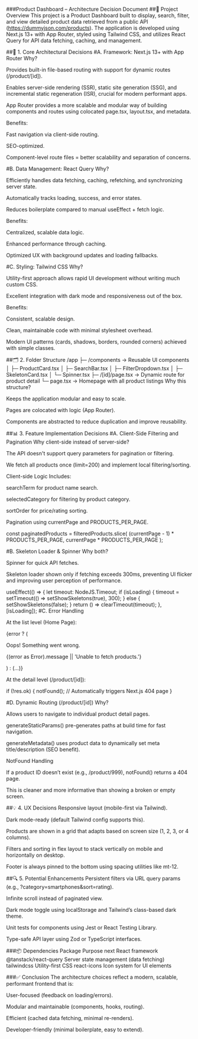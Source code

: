 ###Product Dashboard – Architecture Decision Document
##📌 Project Overview
This project is a Product Dashboard built to display, search, filter, and view detailed product data retrieved from a public API (https://dummyjson.com/products). The application is developed using Next.js 13+ with App Router, styled using Tailwind CSS, and utilizes React Query for API data fetching, caching, and management.

##🧱 1. Core Architectural Decisions
#A. Framework: Next.js 13+ with App Router
Why?

Provides built-in file-based routing with support for dynamic routes (/product/[id]).

Enables server-side rendering (SSR), static site generation (SSG), and incremental static regeneration (ISR), crucial for modern performant apps.

App Router provides a more scalable and modular way of building components and routes using colocated page.tsx, layout.tsx, and metadata.

Benefits:

Fast navigation via client-side routing.

SEO-optimized.

Component-level route files = better scalability and separation of concerns.

#B. Data Management: React Query
Why?

Efficiently handles data fetching, caching, refetching, and synchronizing server state.

Automatically tracks loading, success, and error states.

Reduces boilerplate compared to manual useEffect + fetch logic.

Benefits:

Centralized, scalable data logic.

Enhanced performance through caching.

Optimized UX with background updates and loading fallbacks.

#C. Styling: Tailwind CSS
Why?

Utility-first approach allows rapid UI development without writing much custom CSS.

Excellent integration with dark mode and responsiveness out of the box.

Benefits:

Consistent, scalable design.

Clean, maintainable code with minimal stylesheet overhead.

Modern UI patterns (cards, shadows, borders, rounded corners) achieved with simple classes.

##🗂️ 2. Folder Structure
/app
 ├─ /components             → Reusable UI components
 │   ├─ ProductCard.tsx
 │   ├─ SearchBar.tsx
 │   ├─ FilterDropdown.tsx
 │   ├─ SkeletonCard.tsx
 │   └─ Spinner.tsx
 ├─ /[id]/page.tsx          → Dynamic route for product detail
 └─ page.tsx                → Homepage with all product listings
Why this structure?

Keeps the application modular and easy to scale.

Pages are colocated with logic (App Router).

Components are abstracted to reduce duplication and improve reusability.

##📊 3. Feature Implementation Decisions
#A. Client-Side Filtering and Pagination
Why client-side instead of server-side?

The API doesn't support query parameters for pagination or filtering.

We fetch all products once (limit=200) and implement local filtering/sorting.

Client-side Logic Includes:

searchTerm for product name search.

selectedCategory for filtering by product category.

sortOrder for price/rating sorting.

Pagination using currentPage and PRODUCTS_PER_PAGE.


const paginatedProducts = filteredProducts.slice(
  (currentPage - 1) * PRODUCTS_PER_PAGE,
  currentPage * PRODUCTS_PER_PAGE
);

#B. Skeleton Loader & Spinner
Why both?

Spinner for quick API fetches.

Skeleton loader shown only if fetching exceeds 300ms, preventing UI flicker and improving user perception of performance.


useEffect(() => {
  let timeout: NodeJS.Timeout;
  if (isLoading) {
    timeout = setTimeout(() => setShowSkeletons(true), 300);
  } else {
    setShowSkeletons(false);
  }
  return () => clearTimeout(timeout);
}, [isLoading]);
#C. Error Handling

At the list level (Home Page):

{error ? (
  <div className="text-center text-red-500 mt-6">
    <p className="font-semibold text-lg">Oops! Something went wrong.</p>
    <p className="text-sm">{(error as Error).message || 'Unable to fetch products.'}</p>
  </div>
) : (...)}

At the detail level (/product/[id]):

if (!res.ok) {
  notFound(); // Automatically triggers Next.js 404 page
}

#D. Dynamic Routing (/product/[id])
Why?

Allows users to navigate to individual product detail pages.

generateStaticParams() pre-generates paths at build time for fast navigation.

generateMetadata() uses product data to dynamically set meta title/description (SEO benefit).

NotFound Handling

If a product ID doesn’t exist (e.g., /product/999), notFound() returns a 404 page.

This is cleaner and more informative than showing a broken or empty screen.

##💡 4. UX Decisions
Responsive layout (mobile-first via Tailwind).

Dark mode-ready (default Tailwind config supports this).

Products are shown in a grid that adapts based on screen size (1, 2, 3, or 4 columns).

Filters and sorting in flex layout to stack vertically on mobile and horizontally on desktop.

Footer is always pinned to the bottom using spacing utilities like mt-12.

##🔍 5. Potential Enhancements
Persistent filters via URL query params (e.g., ?category=smartphones&sort=rating).

Infinite scroll instead of paginated view.

Dark mode toggle using localStorage and Tailwind’s class-based dark theme.

Unit tests for components using Jest or React Testing Library.

Type-safe API layer using Zod or TypeScript interfaces.

###📦 Dependencies
Package	Purpose
next	React framework
@tanstack/react-query	Server state management (data fetching)
tailwindcss	Utility-first CSS
react-icons	Icon system for UI elements

###✅ Conclusion
The architecture choices reflect a modern, scalable, performant frontend that is:

User-focused (feedback on loading/errors).

Modular and maintainable (components, hooks, routing).

Efficient (cached data fetching, minimal re-renders).

Developer-friendly (minimal boilerplate, easy to extend).